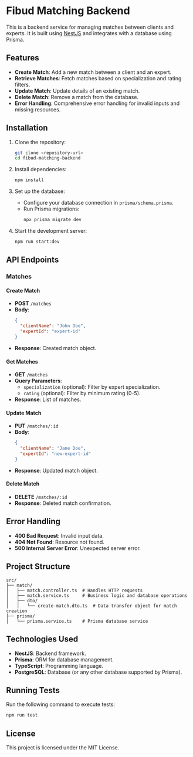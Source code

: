 # Fibud Matching Backend

This is a backend service for managing matches between clients and experts. It is built using [NestJS](https://nestjs.com/) and integrates with a database using Prisma.

## Features

- **Create Match**: Add a new match between a client and an expert.
- **Retrieve Matches**: Fetch matches based on specialization and rating filters.
- **Update Match**: Update details of an existing match.
- **Delete Match**: Remove a match from the database.
- **Error Handling**: Comprehensive error handling for invalid inputs and missing resources.

## Installation

1. Clone the repository:
   ```bash
   git clone <repository-url>
   cd fibud-matching-backend
   ```

2. Install dependencies:
   ```bash
   npm install
   ```

3. Set up the database:
   - Configure your database connection in `prisma/schema.prisma`.
   - Run Prisma migrations:
     ```bash
     npx prisma migrate dev
     ```

4. Start the development server:
   ```bash
   npm run start:dev
   ```

## API Endpoints

### Matches

#### Create Match
- **POST** `/matches`
- **Body**:
  ```json
  {
    "clientName": "John Doe",
    "expertId": "expert-id"
  }
  ```
- **Response**: Created match object.

#### Get Matches
- **GET** `/matches`
- **Query Parameters**:
  - `specialization` (optional): Filter by expert specialization.
  - `rating` (optional): Filter by minimum rating (0-5).
- **Response**: List of matches.

#### Update Match
- **PUT** `/matches/:id`
- **Body**:
  ```json
  {
    "clientName": "Jane Doe",
    "expertId": "new-expert-id"
  }
  ```
- **Response**: Updated match object.

#### Delete Match
- **DELETE** `/matches/:id`
- **Response**: Deleted match confirmation.

## Error Handling

- **400 Bad Request**: Invalid input data.
- **404 Not Found**: Resource not found.
- **500 Internal Server Error**: Unexpected server error.

## Project Structure

```
src/
├── match/
│   ├── match.controller.ts  # Handles HTTP requests
│   ├── match.service.ts     # Business logic and database operations
│   ├── dto/
│   │   └── create-match.dto.ts  # Data transfer object for match creation
├── prisma/
│   └── prisma.service.ts    # Prisma database service
```

## Technologies Used

- **NestJS**: Backend framework.
- **Prisma**: ORM for database management.
- **TypeScript**: Programming language.
- **PostgreSQL**: Database (or any other database supported by Prisma).

## Running Tests

Run the following command to execute tests:
```bash
npm run test
```

## License

This project is licensed under the MIT License.